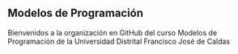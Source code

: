 ## Modelos de Programación

[](https://github.com/UDFJDC-ModelosProgramacion/Recursos/blob/main/Images/MPBanner.png?raw=true)

Bienvenidos a la organización en GitHub del curso Modelos de Programación de la Universidad Distrital Francisco José de Caldas
